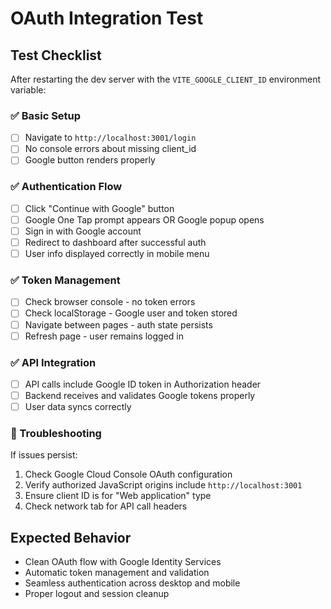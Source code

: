 # OAuth Integration Test

## Test Checklist

After restarting the dev server with the `VITE_GOOGLE_CLIENT_ID` environment variable:

### ✅ Basic Setup
- [ ] Navigate to `http://localhost:3001/login`
- [ ] No console errors about missing client_id
- [ ] Google button renders properly

### ✅ Authentication Flow
- [ ] Click "Continue with Google" button
- [ ] Google One Tap prompt appears OR Google popup opens
- [ ] Sign in with Google account
- [ ] Redirect to dashboard after successful auth
- [ ] User info displayed correctly in mobile menu

### ✅ Token Management
- [ ] Check browser console - no token errors
- [ ] Check localStorage - Google user and token stored
- [ ] Navigate between pages - auth state persists
- [ ] Refresh page - user remains logged in

### ✅ API Integration
- [ ] API calls include Google ID token in Authorization header
- [ ] Backend receives and validates Google tokens properly
- [ ] User data syncs correctly

### 🔧 Troubleshooting
If issues persist:
1. Check Google Cloud Console OAuth configuration
2. Verify authorized JavaScript origins include `http://localhost:3001`
3. Ensure client ID is for "Web application" type
4. Check network tab for API call headers

## Expected Behavior
- Clean OAuth flow with Google Identity Services
- Automatic token management and validation
- Seamless authentication across desktop and mobile
- Proper logout and session cleanup